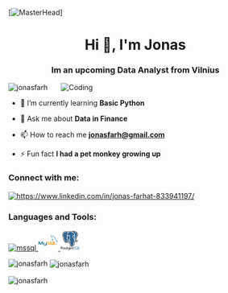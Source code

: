 [![MasterHead](https://c4.wallpaperflare.com/wallpaper/685/960/17/los-angeles-city-sky-lights-wallpaper-preview.jpg)]
<h1 align="center">Hi 👋, I'm Jonas</h1>
<h3 align="center">Im an upcoming Data Analyst from Vilnius</h3>
<img align="right" alt="Coding" width="400" src="https://media.tenor.com/lvLaG5hPCncAAAAd/data-analysis.gif">


<p align="left"> <img src="https://komarev.com/ghpvc/?username=jonasfarh&label=Profile%20views&color=0e75b6&style=flat" alt="jonasfarh" /> </p>

- 🌱 I’m currently learning **Basic Python**

- 💬 Ask me about **Data in Finance**

- 📫 How to reach me **jonasfarh@gmail.com**

- ⚡ Fun fact **I had a pet monkey growing up**

<h3 align="left">Connect with me:</h3>
<p align="left">
<a href="https://linkedin.com/in/https://www.linkedin.com/in/jonas-farhat-833941197/" target="blank"><img align="center" src="https://raw.githubusercontent.com/rahuldkjain/github-profile-readme-generator/master/src/images/icons/Social/linked-in-alt.svg" alt="https://www.linkedin.com/in/jonas-farhat-833941197/" height="30" width="40" /></a>
</p>

<h3 align="left">Languages and Tools:</h3>
<p align="left"> <a href="https://www.microsoft.com/en-us/sql-server" target="_blank" rel="noreferrer"> <img src="https://www.svgrepo.com/show/303229/microsoft-sql-server-logo.svg" alt="mssql" width="40" height="40"/> </a> <a href="https://www.mysql.com/" target="_blank" rel="noreferrer"> <img src="https://raw.githubusercontent.com/devicons/devicon/master/icons/mysql/mysql-original-wordmark.svg" alt="mysql" width="40" height="40"/> </a> <a href="https://www.postgresql.org" target="_blank" rel="noreferrer"> <img src="https://raw.githubusercontent.com/devicons/devicon/master/icons/postgresql/postgresql-original-wordmark.svg" alt="postgresql" width="40" height="40"/> </a> </p>

<p><img align="left" src="https://github-readme-stats.vercel.app/api/top-langs?username=jonasfarh&show_icons=true&locale=en&layout=compact" alt="jonasfarh" /></p>

<p>&nbsp;<img align="center" src="https://github-readme-stats.vercel.app/api?username=jonasfarh&show_icons=true&locale=en" alt="jonasfarh" /></p>

<p><img align="center" src="https://github-readme-streak-stats.herokuapp.com/?user=jonasfarh&" alt="jonasfarh" /></p>
